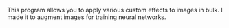 This program allows you to apply various custom effects to images in bulk.
I made it to augment images for training neural networks.
